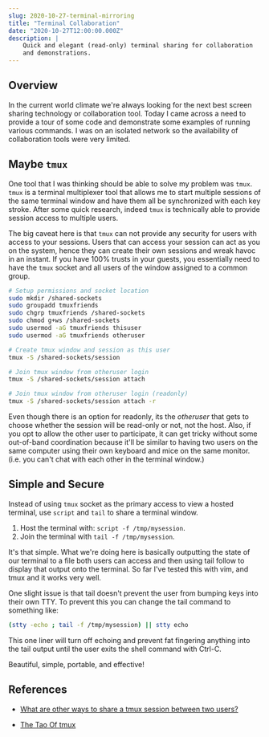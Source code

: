 ```yaml
---
slug: 2020-10-27-terminal-mirroring
title: "Terminal Collaboration"
date: "2020-10-27T12:00:00.000Z"
description: |
    Quick and elegant (read-only) terminal sharing for collaboration
    and demonstrations.
---
```


## Overview

In the current world climate we're always looking for the next best screen sharing technology or collaboration tool. Today I came across a need to provide a tour of some code and demonstrate some examples of running various commands. I was on an isolated network so the availability of collaboration tools were very limited.

<!--truncate-->

## Maybe `tmux`

One tool that I was thinking should be able to solve my problem was `tmux`. `tmux` is a terminal multiplexer tool that allows me to start multiple sessions of the same terminal window and have them all be synchronized with each key stroke. After some quick research, indeed `tmux` is technically able to provide session access to multiple users.

The big caveat here is that `tmux` can not provide any security for users with access to your sessions. Users that can access your session can act as you on the system, hence they can create their own sessions and wreak havoc in an instant. If you have 100% trusts in your guests, you essentially need to have the `tmux` socket and all users of the window assigned to a common group.

```bash
# Setup permissions and socket location
sudo mkdir /shared-sockets
sudo groupadd tmuxfriends
sudo chgrp tmuxfriends /shared-sockets
sudo chmod g+ws /shared-sockets
sudo usermod -aG tmuxfriends thisuser
sudo usermod -aG tmuxfriends otheruser

# Create tmux window and session as this user
tmux -S /shared-sockets/session

# Join tmux window from otheruser login
tmux -S /shared-sockets/session attach

# Join tmux window from otheruser login (readonly)
tmux -S /shared-sockets/session attach -r
```

Even though there is an option for readonly, its the *otheruser* that gets to choose whether the session will be read-only or not, not the host. Also, if you opt to allow the other user to participate, it can get tricky without some out-of-band coordination because it'll be similar to having two users on the same computer using their own keyboard and mice on the same monitor. (i.e. you can't chat with each other in the terminal window.)

## Simple and Secure

Instead of using `tmux` socket as the primary access to view a hosted terminal, use `script` and `tail` to share a terminal window.

1. Host the terminal with: `script -f /tmp/mysession`.
2. Join the terminal with `tail -f /tmp/mysession`.

It's that simple. What we're doing here is basically outputting the state of our terminal to a file both users can access and then using tail follow to display that output onto the terminal. So far I've tested this with vim, and tmux and it works very well.

One slight issue is that tail doesn't prevent the user from bumping keys into their own TTY. To prevent this you can change the tail command to something like:

```bash
(stty -echo ; tail -f /tmp/mysession) || stty echo
```

This one liner will turn off echoing and prevent fat fingering anything into the tail output until the user exits the shell command with Ctrl-C.

Beautiful, simple, portable, and effective!

## References

* [What are other ways to share a tmux session between two users?
](https://unix.stackexchange.com/questions/2523/what-are-other-ways-to-share-a-tmux-session-between-two-users)

* [The Tao Of tmux](https://leanpub.com/the-tao-of-tmux/read)
